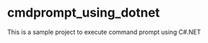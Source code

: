 cmdprompt_using_dotnet
======================

This is a sample project to execute command prompt using C#.NET
